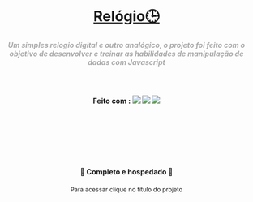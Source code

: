 <h1 align="center" ><a href="http://diego-quiz.great-site.net/relogio">Relógio🕒</a></h1>

<h5 align="center" style="color:darkgrey;">Um simples relogio digital e outro analógico, o projeto foi feito com o objetivo de desenvolver e treinar as habilidades de manipulação de dadas com Javascript<br><br><br></h5>
<h4 align="center">
Feito com : <img src="https://img.shields.io/static/v1?label=&message=HTML5&color=FFF&style=for-the-badge&logo=html5"/>
<img src="https://img.shields.io/static/v1?label=&message=JAVASCRIPT&color=FFF&style=for-the-badge&logo=javascript"/>
<img src="https://img.shields.io/static/v1?label=&message=CSS3&color=1572B6&style=for-the-badge&logo=css3"/></h4><br><br><br><br><br>



<h4 align="center">  🚀  Completo e hospedado  🚀</h4>
<p align="center" style="font-size:12px">Para acessar clique no título do projeto</p>


